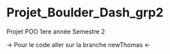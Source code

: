 # Projet_Boulder_Dash_grp2
Projet POO 1ere année Semestre 2

-> Pour le code aller sur la branche newThomas <-
